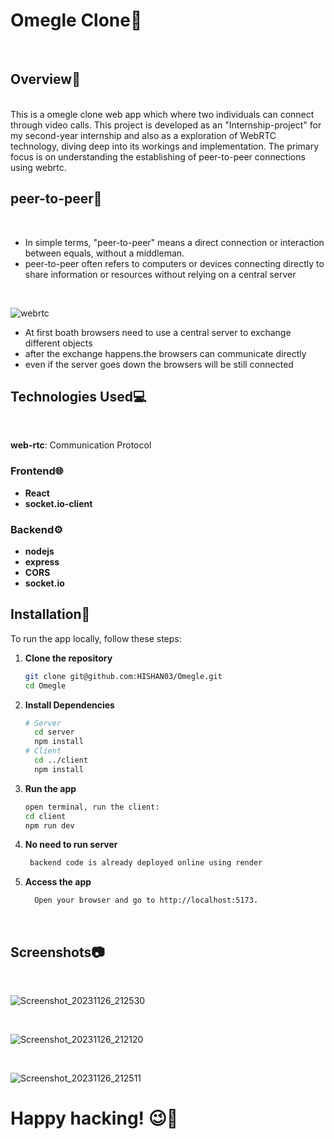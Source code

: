 # Omegle Clone🎥
<br>

## Overview🚀
<br>
This is a omegle clone web app which where two individuals can connect through video calls.
This project is developed as an "Internship-project" for my second-year internship and also as a exploration of WebRTC technology, diving deep into its workings and implementation. The primary focus is on understanding the establishing of peer-to-peer connections using webrtc.



## peer-to-peer🔗
<br>

- In simple terms, "peer-to-peer" means a direct connection or interaction between equals, without a middleman.
- peer-to-peer often refers to computers or devices connecting directly to share information or resources without relying on a central server

<br>

![webrtc](https://github.com/HISHAN03/Gdocs/assets/108483712/9760e43e-0405-4b7c-8597-8eebc90896e3)

- At first boath browsers need to use a central server to exchange different objects
- after the exchange happens.the browsers can communicate directly
- even if the server goes down the browsers will be still connected
 

## Technologies Used💻
<br>

**web-rtc**: Communication Protocol
 ### Frontend🌐
- **React**
- **socket.io-client** 
 ### Backend⚙️
- **nodejs** 
- **express**
- **CORS**
- **socket.io**

## Installation🚀

To run the app locally, follow these steps:

1. **Clone the repository**

   ```sh
   git clone git@github.com:HISHAN03/Omegle.git
   cd Omegle

2. **Install Dependencies**
   ```sh
   # Server
     cd server
     npm install
   # Client
     cd ../client
     npm install
   
3. **Run the app**
   ```sh
   open terminal, run the client:
   cd client
   npm run dev
4. **No need to run server**
   ```sh
    backend code is already deployed online using render
   
5. **Access the app**
   ```sh
     Open your browser and go to http://localhost:5173.
<br>

## Screenshots📷
<br>

![Screenshot_20231126_212530](https://github.com/HISHAN03/Gdocs/assets/108483712/3d5ab98f-d16d-4809-9cc8-89eec80702e6)

<br>

![Screenshot_20231126_212120](https://github.com/HISHAN03/Gdocs/assets/108483712/3128fc89-4ff7-4355-b129-cf3b302ee204)

<br>

![Screenshot_20231126_212511](https://github.com/HISHAN03/Gdocs/assets/108483712/f6f1cc9e-58b1-4fb9-82c1-a9db28b3095b)

# Happy hacking! 😉🚀
